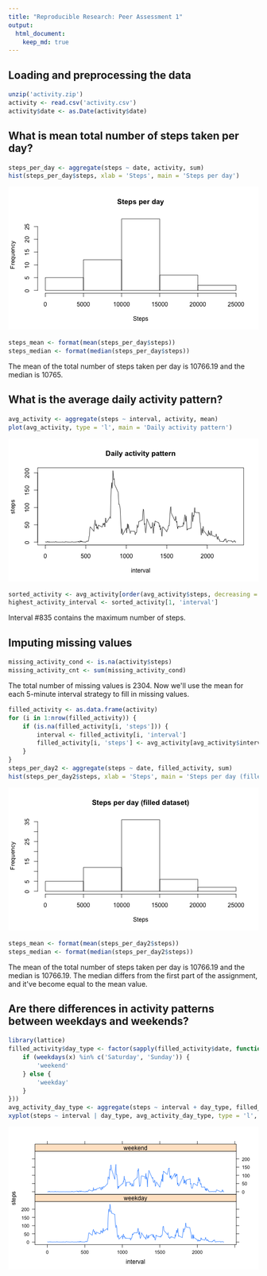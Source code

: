 ```yaml
---
title: "Reproducible Research: Peer Assessment 1"
output: 
  html_document:
    keep_md: true
---
```




## Loading and preprocessing the data


```r
unzip('activity.zip')
activity <- read.csv('activity.csv')
activity$date <- as.Date(activity$date)
```

## What is mean total number of steps taken per day?


```r
steps_per_day <- aggregate(steps ~ date, activity, sum)
hist(steps_per_day$steps, xlab = 'Steps', main = 'Steps per day')
```

![plot of chunk stepsperday](figure/stepsperday-1.png) 

```r
steps_mean <- format(mean(steps_per_day$steps))
steps_median <- format(median(steps_per_day$steps))
```

The mean of the total number of steps taken per day is 10766.19 and the median is 10765.

## What is the average daily activity pattern?


```r
avg_activity <- aggregate(steps ~ interval, activity, mean)
plot(avg_activity, type = 'l', main = 'Daily activity pattern')
```

![plot of chunk avgactivity](figure/avgactivity-1.png) 

```r
sorted_activity <- avg_activity[order(avg_activity$steps, decreasing = TRUE),]
highest_activity_interval <- sorted_activity[1, 'interval']
```

Interval #835 contains the maximum number of steps.

## Imputing missing values


```r
missing_activity_cond <- is.na(activity$steps)
missing_activity_cnt <- sum(missing_activity_cond)
```

The total number of missing values is 2304. Now we'll use the mean for each 5-minute interval strategy to fill in missing values.


```r
filled_activity <- as.data.frame(activity)
for (i in 1:nrow(filled_activity)) {
    if (is.na(filled_activity[i, 'steps'])) {
        interval <- filled_activity[i, 'interval']
        filled_activity[i, 'steps'] <- avg_activity[avg_activity$interval == interval, 'steps']
    }
}
steps_per_day2 <- aggregate(steps ~ date, filled_activity, sum)
hist(steps_per_day2$steps, xlab = 'Steps', main = 'Steps per day (filled dataset)')
```

![plot of chunk fillvalues](figure/fillvalues-1.png) 

```r
steps_mean <- format(mean(steps_per_day2$steps))
steps_median <- format(median(steps_per_day2$steps))
```

The mean of the total number of steps taken per day is 10766.19 and the median is 10766.19. The median differs from the first part of the assignment, and it've become equal to the mean value.

## Are there differences in activity patterns between weekdays and weekends?


```r
library(lattice)
filled_activity$day_type <- factor(sapply(filled_activity$date, function(x) {
    if (weekdays(x) %in% c('Saturday', 'Sunday')) {
        'weekend'
    } else {
        'weekday'
    }
}))
avg_activity_day_type <- aggregate(steps ~ interval + day_type, filled_activity, mean)
xyplot(steps ~ interval | day_type, avg_activity_day_type, type = 'l', layout = c(1,2))
```

![plot of chunk weekendpatterns](figure/weekendpatterns-1.png) 
